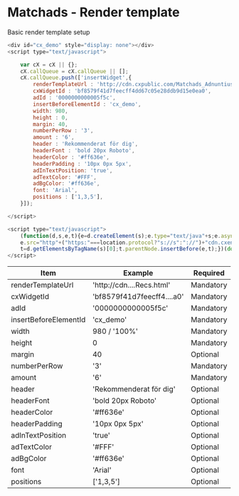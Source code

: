 # Matchads - Render template
Basic render template setup

```javascript
<div id="cx_demo" style="display: none"></div>
<script type="text/javascript">

	var cX = cX || {};
	cX.callQueue = cX.callQueue || [];
	cX.callQueue.push(['insertWidget',{
		renderTemplateUrl : 'http://cdn.cxpublic.com/Matchads_Adnuntius_Recs.html',
		cxWidgetId : 'bf8579f41d7feecff4dd67c05e28ddb9d15e0ea0',
		adId : '0000000000005f5c',
		insertBeforeElementId : 'cx_demo',
		width: 980,
		height : 0,
		margin: 40,
		numberPerRow : '3',
		amount : '6',
		header : 'Rekommenderat för dig',
		headerFont : 'bold 20px Roboto',
		headerColor : '#ff636e',
		headerPadding : '10px 0px 5px',
		adInTextPosition: 'true',
		adTextColor: '#FFF',
		adBgColor: '#ff636e',
		font: 'Arial',
		positions : ['1,3,5'],
	}]);

</script>

<script type="text/javascript">
	(function(d,s,e,t){e=d.createElement(s);e.type="text/java"+s;e.async="async";
	e.src="http"+("https:"===location.protocol?"s://s":"://")+"cdn.cxense.com/cx.js";
	t=d.getElementsByTagName(s)[0];t.parentNode.insertBefore(e,t);})(document,"script");
</script>

```
| Item 						| Example						| Required		|
|---------------------------|-------------------------------|---------------|
| renderTemplateUrl			| 'http://cdn....Recs.html'		| Mandatory		|
| cxWidgetId				| 'bf8579f41d7feecff4....a0'	| Mandatory		|
| adId						| '0000000000005f5c'			| Mandatory		|
| insertBeforeElementId		| 'cx_demo'						| Mandatory		|
| width						| 980 / '100%'					| Mandatory		|
| height					| 0								| Mandatory		|
| margin					| 40							| Optional		|
| numberPerRow				| '3'							| Mandatory		|
| amount					| '6'							| Mandatory		|
| header					| 'Rekommenderat för dig'		| Optional		|
| headerFont				| 'bold 20px Roboto'			| Optional		|
| headerColor				| '#ff636e'						| Optional		|
| headerPadding				| '10px 0px 5px'				| Optional		|
| adInTextPosition			| 'true'						| Optional		|
| adTextColor				| '#FFF'						| Optional		|
| adBgColor					| '#ff636e'						| Optional		|
| font						| 'Arial'						| Optional		|
| positions					| ['1,3,5']						| Optional		|

